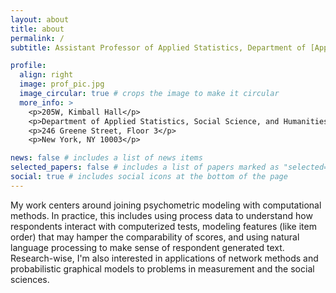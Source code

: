 ```yaml
---
layout: about
title: about
permalink: /
subtitle: Assistant Professor of Applied Statistics, Department of [Applied Statistics, Social Science, and Humanities](https://steinhardt.nyu.edu/departments/applied-statistics-social-science-and-humanities) at [NYU Steinhardt](https://steinhardt.nyu.edu/)

profile:
  align: right
  image: prof_pic.jpg
  image_circular: true # crops the image to make it circular
  more_info: >
    <p>205W, Kimball Hall</p>
    <p>Department of Applied Statistics, Social Science, and Humanities</p>
    <p>246 Greene Street, Floor 3</p>
    <p>New York, NY 10003</p>

news: false # includes a list of news items
selected_papers: false # includes a list of papers marked as "selected={true}"
social: true # includes social icons at the bottom of the page
---
```


My work centers around joining psychometric modeling with computational methods. In practice, this includes using process data to understand how respondents interact with computerized tests, modeling features (like item order) that may hamper the comparability of scores, and using natural language processing to make sense of respondent generated text. Research-wise, I'm also interested in applications of network methods and probabilistic graphical models to problems in measurement and the social sciences.
